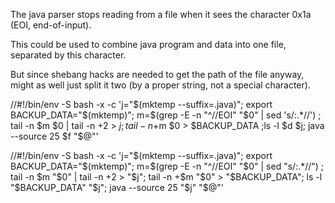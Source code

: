 The java parser stops reading from a file when it sees the character 0x1a (EOI, end-of-input).

This could be used to combine java program and data into one file, separated by this character.

But since shebang hacks are needed to get the path of the file anyway, might as well just split it two (by a proper string, not a special character). 

//#!/bin/env -S bash -x -c 'j="$(mktemp --suffix=.java)"; export BACKUP_DATA="$(mktemp)"; m=$(grep -E -n "^//EOI" "$0" | sed 's/:.*//') ; tail -n $m $0 | tail -n +2 > $j; tail -n +$m $0 > $BACKUP_DATA ;ls -l $d $j; java --source 25 $f "$@"'


//#!/bin/env -S bash -x -c 'j="$(mktemp --suffix=.java)"; export BACKUP_DATA="$(mktemp)"; m=$(grep -E -n "^//EOI" "$0" | sed "s/:.*//") ; tail -n $m "$0" | tail -n +2 > "$j"; tail -n +$m "$0" > "$BACKUP_DATA"; ls -l "$BACKUP_DATA" "$j"; java --source 25 "$j" "$@"'
